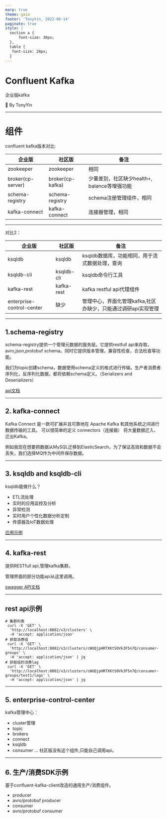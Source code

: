 ```yaml
---
marp: true
theme: gaia
footer: 'TonyYin, 2022-06-14'
paginate: true
style: |
  section a {
      font-size: 30px;
  },
  table {
   font-size: 28px;
  }
---
```

<!--
_class: lead gaia
_paginate: false
-->

# Confluent Kafka

企业版kafka

:dog: By TonyYin

---
<!-- backgroundColor: white -->
# 组件

confluent kafka版本对比:

|企业版| 社区版|备注|
|-|-|-|
|zookeeper| zookeeper| 相同 |
|broker(cp-server)| broker(cp-kafka)| 少量差别，社区缺少health+, balance等增强功能 |
|schema-registry| schema-registry| schema注册管理组件，相同 |
|kafka-connect| kafka-connect| 连接器管理，相同 |


---
对比2：

|企业版| 社区版|备注|
|-|-|-|
|ksqldb| ksqldb| ksqldb数据库，功能相同，用于流式数据处理，查询 |
|ksqldb-cli|ksqldb-cli| ksqldb命令行工具|
|kafka-rest|kafka-rest|kafka restful api代理组件|
|enterprise-control-center |缺少|管理中心，界面化管理kafka,社区办缺少，只能通过调研api实现管理|

---
## 1.schema-registry

schema-registry提供一个管理元数据的服务层。它提供restfull api来存取，avro,json,protobuf schema。同时它提供版本管理，兼容性检查，合法检查等功能。

我们为topic创建schema，数据使用schema定义的格式进行传输。生产者消费者序列化，反序列化数据，都将依赖schema定义。（Serializers and Deserializers）

[api文档](https://docs.confluent.io/platform/current/schema-registry/develop/api.html)

---
## 2. kafka-connect

Kafka Connect 是一款可扩展并且可靠地在 Apache Kafka 和其他系统之间进行数据传输的工具。 可以很简单的定义 connectors（连接器） 将大量数据迁入、迁出Kafka。

例如我现在想要把数据从MySQL迁移到ElasticSearch，为了保证高效和数据不会丢失，我们选择MQ作为中间件保存数据。

---
## 3. ksqldb and ksqldb-cli

ksqldb能做什么？

- ETL流处理
- 实时的应用监控及分析
- 异常检测
- 实时用户个性化数据分析定制
- 传感器及IoT数据处理

[应用示例](http://yuyuko.akua.wiki/en/technology/db/ksql/)

---
## 4. kafka-rest

提供RESTfull api,管理kafka集群。

管理界面的部分功能api从这里调用。

[swagger API文档](https://github.com/confluentinc/kafka-rest/blob/master/api/v3/openapi.yaml)

---
## rest api示例

```shell
# 集群列表
 curl -X 'GET' \
  'http://localhost:8082/v3/clusters' \
  -H 'accept: application/json'
# 获取消费组
 curl -X 'GET' \
  'http://localhost:8082/v3/clusters/cWUQjpHRTXKtSOVk3F5n7Q/consumer-groups' \
  -H 'accept: application/json' | jq
# 获取组的消费lag
 curl -X 'GET' \
  'http://localhost:8082/v3/clusters/cWUQjpHRTXKtSOVk3F5n7Q/consumer-groups/test1/lags' \
  -H 'accept: application/json' | jq
```
---
## 5. enterprise-control-center

kafka管理中心：
- cluster管理
- topic
- brokers
- connect
- ksqldb
- consumer
...
社区版没有这个组件,只能自己调用api。

---
## 6. 生产/消费SDK示例

基于confluent-kafka-client改造的通用生产/消费组件。

- producer
- avro/protobuf producer
- consumer
- avro/protobuf consumer
